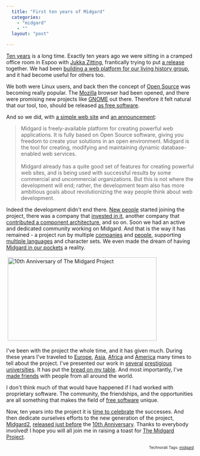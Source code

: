 ```yaml
---
  title: "First ten years of Midgard"
  categories: 
    - "midgard"
    - ""
  layout: "post"

---
```

<p>
<a href="http://www.midgard-project.org/10/">Ten years</a> is a long time. Exactly ten years ago we were sitting in a cramped office room in Espoo with <a href="http://jukkaz.wordpress.com/">Jukka Zitting</a>, frantically trying to put <a href="http://www.linuxtoday.com/developer/1999050701705NWSW">a release</a> together. We had been <a href="http://bergie.iki.fi/blog/on_vikings_and_free_software/">building a web platform for our living history group</a>, and it had become useful for others too.
</p><p>
We both were Linux users, and back then the concept of <a href="http://www.opensource.org/">Open Source</a> was becoming really popular. The <a href="http://www.mozilla.org/">Mozilla</a> browser had been opened, and there were promising new projects like <a href="http://www.gnome.org/">GNOME</a> out there. Therefore it felt natural that our tool, too, should be released <a href="http://www.midgard-project.org/midgard/8.09/licensing/">as free software</a>.
</p><p>
And so we did, with <a href="http://web.archive.org/web/19991005024620/http://midgard.greywolves.org/">a simple web site</a> and <a href="http://www.linuxtoday.com/developer/1999050701705NWSW">an announcement</a>:
</p><blockquote>
Midgard is freely-available platform for creating powerful web applications. It is fully based on Open Source software, giving you freedom to create your solutions in an open environment. Midgard is the tool for creating, modifying and maintaining dynamic database-enabled web services.
<br />
<br />Midgard already has a quite good set of features for creating powerful web sites, and is being used with successful results by some commercial and uncommercial organizations. But this is not where the development will end; rather, the development team also has more ambitious goals about revolutionizing the way people think about web development.
</blockquote><p>
Indeed the development didn't end there. <a href="http://www.midgard-project.org/community/whoswho/">New people</a> started joining the project, there was a company that <a href="http://marc.info/?l=midgard-user&amp;amp;m=96746976502481&amp;amp;w=2">invested in it</a>, another company that <a href="http://www.midgard-project.org/updates/2003-04-12-000/">contributed a component architecture</a>, and so on. Soon we had an active and dedicated community working on Midgard. And that is the way it has remained - a project run by multiple <a href="http://www.midgard-project.org/community/support-discussion/consultancies/">companies</a> and <a href="http://bergie.iki.fi/static/f/f32d7d68161711de9550fb63d46849ef49ef_midgardians-linkoping-20090321-small.jpg">people</a>, supporting <a href="http://www.midgard-project.org/documentation/midgard-and-multilingual-content/">multiple languages</a> and character sets. We even made the dream of having <a href="http://bergie.iki.fi/blog/maemo_and_midgard_go_well_together/">Midgard in our pockets</a> a reality.
</p><p>
<img src="http://bergie.iki.fi/midcom-serveattachmentguid-ee65cdc63b4c11debb93f31502ea6d626d62/10thanniversary.jpg" height="224" width="400" border="0" hspace="4" vspace="4" alt="10th Anniversary of The Midgard Project" title="10th Anniversary of The Midgard Project" />
</p><p>
I've been with the project the whole time, and it has given much. During these years I've traveled to <a href="http://www.flickr.com/photos/bergie/sets/72157608585090934/">Europe</a>, <a href="http://www.linuxgreenhouse.org/about.html">Asia</a>, <a href="http://www.flickr.com/photos/bergie/sets/72157604038349521/">Africa</a> and <a href="http://www.flickr.com/photos/bergie/collections/72157600946258420/">America</a> many times to tell about the project. I've presented our work in <a href="http://www.oscom.org/events/oscom-1/">several</a> <a href="http://www.oscom.org/events/oscom-2/">prestigious</a> <a href="http://www.oscom.org/events/oscom-3/">universities</a>. It has put the <a href="http://nemein.com/en/">bread on my table</a>. And most importantly, I've <a href="http://www.facebook.com/people/Henri-Bergius/722463139">made friends</a> with people from all around the world.
</p><p>
I don't think much of that would have happened if I had worked with proprietary software. The community, the friendships, and the opportunities are all something that makes the field of <a href="http://www.fsfe.org/">free software</a> unique.
</p><p>
Now, ten years into the project it is <a href="http://www.midgard-project.org/10/">time to celebrate</a> the successes. And then dedicate ourselves efforts to the new generation of the project, <a href="http://www.midgard2.org/">Midgard2</a>, <a href="http://bergie.iki.fi/blog/midgard2_stable-generic_content_repository_for_web-desktop_and_mobile/">released just before</a> the <a href="http://www.midgard-project.org/10/">10th Anniversary</a>. Thanks to everybody involved! I hope you will all join me in raising a toast for <a href="http://www.midgard-project.org/">The Midgard Project</a>.
</p>
<!-- technorati tags start --><p style="text-align:right;font-size:10px;">Technorati Tags: <a href="http://www.technorati.com/tag/midgard" rel="tag">midgard</a></p><!-- technorati tags end -->